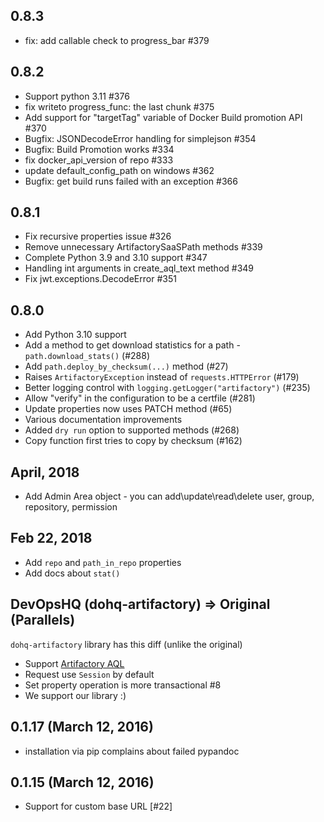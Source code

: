 ## 0.8.3
- fix: add callable check to progress_bar #379

## 0.8.2
- Support python 3.11 #376
- fix writeto progress_func: the last chunk #375
- Add support for "targetTag" variable of Docker Build promotion API #370
- Bugfix: JSONDecodeError handling for simplejson #354
- Bugfix: Build Promotion works #334
- fix docker_api_version of repo #333
- update default_config_path on windows #362 
- Bugfix: get build runs failed with an exception #366

## 0.8.1
 - Fix recursive properties issue #326
 - Remove unnecessary ArtifactorySaaSPath methods #339
 - Complete Python 3.9 and 3.10 support #347
 - Handling int arguments in create_aql_text method #349
 - Fix jwt.exceptions.DecodeError #351

## 0.8.0
- Add Python 3.10 support
- Add a method to get download statistics for a path - `path.download_stats()` (#288)
- Add `path.deploy_by_checksum(...)` method (#27)
- Raises `ArtifactoryException` instead of `requests.HTTPError` (#179)
- Better logging control with `logging.getLogger("artifactory")` (#235)
- Allow "verify" in the configuration to be a certfile (#281)
- Update properties now uses PATCH method (#65)
- Various documentation improvements
- Added `dry run` option to supported methods (#268)
- Copy function first tries to copy by checksum (#162)


## April, 2018
- Add Admin Area object - you can add\update\read\delete user, group, repository, permission

## Feb 22, 2018
- Add `repo` and `path_in_repo` properties
- Add docs about `stat()`

## DevOpsHQ (dohq-artifactory) => Original (Parallels)
`dohq-artifactory` library has this diff (unlike the original)
  - Support [Artifactory AQL](./README.md#artifactory-query-language)
  - Request use `Session` by default
  - Set property operation is more transactional #8
  - We support our library :)

## 0.1.17 (March 12, 2016)
  - installation via pip complains about failed pypandoc

## 0.1.15 (March 12, 2016)
  - Support for custom base URL [#22]

